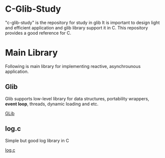# C-Glib-Study

"c-glib-study" is the repository for study in glib
It is important to design light and efficient application and glib library support it in C.
This repository provides a good reference for C.

# Main Library

Following is main library for implementing reactive, asynchrounous application.

## Glib

Glib supports low-level library for data structures, portability wrappers, __event loop__, threads, dynamic loading and etc.

[GLib](https://github.com/GNOME/glib)

## log.c

Simple but good log library in C

[log.c](https://github.com/rxi/log.c)



